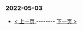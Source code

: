 ### 2022-05-03 
 

- [ < 上一页 ](https://github.com/able8/weibo-hot-record/blob/master/2022-05-02.md) -------- [ 下一页 > ](https://github.com/able8/weibo-hot-record/blob/master/2022-05-04.md)